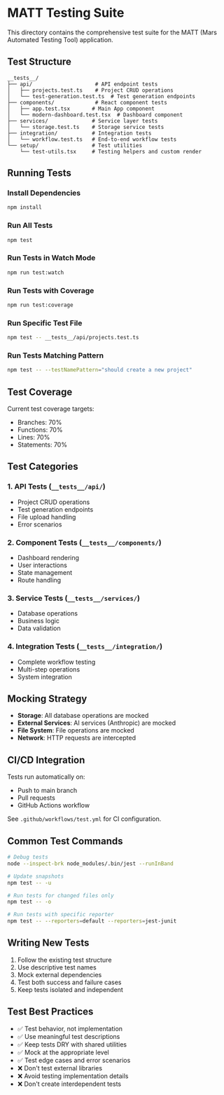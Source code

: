 # MATT Testing Suite

This directory contains the comprehensive test suite for the MATT (Mars Automated Testing Tool) application.

## Test Structure

```
__tests__/
├── api/                    # API endpoint tests
│   ├── projects.test.ts    # Project CRUD operations
│   └── test-generation.test.ts  # Test generation endpoints
├── components/             # React component tests
│   ├── app.test.tsx       # Main App component
│   └── modern-dashboard.test.tsx  # Dashboard component
├── services/              # Service layer tests
│   └── storage.test.ts    # Storage service tests
├── integration/           # Integration tests
│   └── workflow.test.ts   # End-to-end workflow tests
└── setup/                 # Test utilities
    └── test-utils.tsx     # Testing helpers and custom render
```

## Running Tests

### Install Dependencies
```bash
npm install
```

### Run All Tests
```bash
npm test
```

### Run Tests in Watch Mode
```bash
npm run test:watch
```

### Run Tests with Coverage
```bash
npm run test:coverage
```

### Run Specific Test File
```bash
npm test -- __tests__/api/projects.test.ts
```

### Run Tests Matching Pattern
```bash
npm test -- --testNamePattern="should create a new project"
```

## Test Coverage

Current test coverage targets:
- Branches: 70%
- Functions: 70%
- Lines: 70%
- Statements: 70%

## Test Categories

### 1. API Tests (`__tests__/api/`)
- Project CRUD operations
- Test generation endpoints
- File upload handling
- Error scenarios

### 2. Component Tests (`__tests__/components/`)
- Dashboard rendering
- User interactions
- State management
- Route handling

### 3. Service Tests (`__tests__/services/`)
- Database operations
- Business logic
- Data validation

### 4. Integration Tests (`__tests__/integration/`)
- Complete workflow testing
- Multi-step operations
- System integration

## Mocking Strategy

- **Storage**: All database operations are mocked
- **External Services**: AI services (Anthropic) are mocked
- **File System**: File operations are mocked
- **Network**: HTTP requests are intercepted

## CI/CD Integration

Tests run automatically on:
- Push to main branch
- Pull requests
- GitHub Actions workflow

See `.github/workflows/test.yml` for CI configuration.

## Common Test Commands

```bash
# Debug tests
node --inspect-brk node_modules/.bin/jest --runInBand

# Update snapshots
npm test -- -u

# Run tests for changed files only
npm test -- -o

# Run tests with specific reporter
npm test -- --reporters=default --reporters=jest-junit
```

## Writing New Tests

1. Follow the existing test structure
2. Use descriptive test names
3. Mock external dependencies
4. Test both success and failure cases
5. Keep tests isolated and independent

## Test Best Practices

- ✅ Test behavior, not implementation
- ✅ Use meaningful test descriptions
- ✅ Keep tests DRY with shared utilities
- ✅ Mock at the appropriate level
- ✅ Test edge cases and error scenarios
- ❌ Don't test external libraries
- ❌ Avoid testing implementation details
- ❌ Don't create interdependent tests
